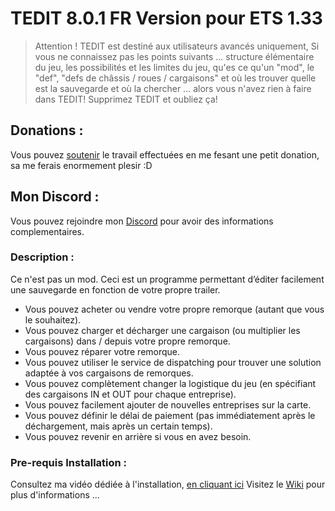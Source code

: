 # TEDIT 8.0.1 FR Version pour ETS 1.33

> Attention ! TEDIT est destiné aux utilisateurs avancés uniquement, Si vous ne connaissez pas les points suivants ... structure élémentaire du jeu, les possibilités et les limites du jeu, qu'es ce qu'un "mod", le "def", "defs de châssis / roues / cargaisons" et où les trouver quelle est la sauvegarde et où la chercher ... alors vous n'avez rien à faire dans TEDIT! Supprimez TEDIT et oubliez ça!

## Donations :

Vous pouvez [soutenir](https://www.paypal.me/tfrpcommunity) le travail effectuées en me fesant une petit donation, sa me ferais enormement plesir :D

## Mon Discord :

Vous pouvez rejoindre mon [Discord](http://discord.gg/tbUqWxn) pour avoir des informations complementaires.

### Description :

Ce n'est pas un mod. Ceci est un programme permettant d’éditer facilement une sauvegarde en fonction de votre propre trailer.
- Vous pouvez acheter ou vendre votre propre remorque (autant que vous le souhaitez).
- Vous pouvez charger et décharger une cargaison (ou multiplier les cargaisons) dans / depuis votre propre remorque.
- Vous pouvez réparer votre remorque.
- Vous pouvez utiliser le service de dispatching pour trouver une solution adaptée à vos cargaisons de remorques.
- Vous pouvez complètement changer la logistique du jeu (en spécifiant des cargaisons IN et OUT pour chaque entreprise).
- Vous pouvez facilement ajouter de nouvelles entreprises sur la carte.
- Vous pouvez définir le délai de paiement (pas immédiatement après le déchargement, mais après un certain temps).
- Vous pouvez revenir en arrière si vous en avez besoin.

### Pre-requis Installation :

Consultez ma vidéo dédiée à l'installation, [en cliquant ici](https://youtu.be/WsDvuowVPPM)
Visitez le [Wiki](https://github.com/TonySerum/TEDIT_8.0_FR_Version/wiki/Proc%C3%A9dure-d'installation) pour plus d'informations ...
